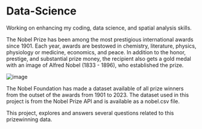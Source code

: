 # Data-Science
Working on enhancing my coding, data science, and spatial analysis skills.

The Nobel Prize has been among the most prestigious international awards since 1901. Each year, awards are bestowed in chemistry, literature, physics, physiology or medicine, economics, and peace. In addition to the honor, prestige, and substantial prize money, the recipient also gets a gold medal with an image of Alfred Nobel (1833 - 1896), who established the prize.

![image](blob:https://www.datacamp.com/2f46bb59-ec6b-437f-ba9a-66e14590faf9)


The Nobel Foundation has made a dataset available of all prize winners from the outset of the awards from 1901 to 2023. The dataset used in this project is from the Nobel Prize API and is available as a nobel.csv file.

This project, explores and answers several questions related to this prizewinning data. 